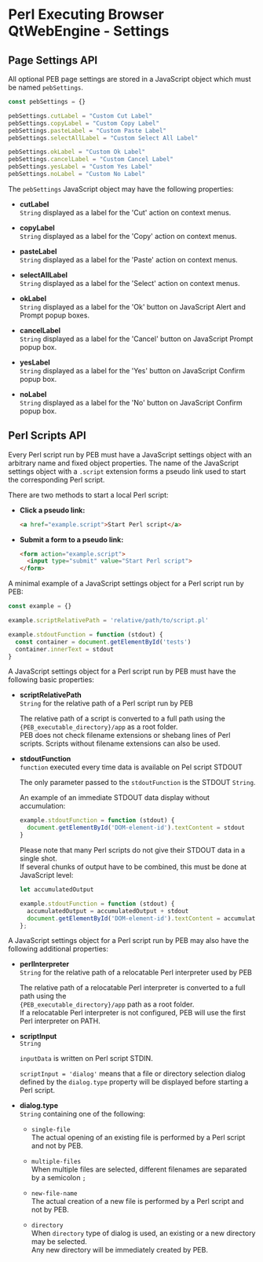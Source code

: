 # Perl Executing Browser QtWebEngine - Settings

## Page Settings API

All optional PEB page settings are stored in a JavaScript object which must be named ``pebSettings``.

```javascript
const pebSettings = {}

pebSettings.cutLabel = "Custom Cut Label"
pebSettings.copyLabel = "Custom Copy Label"
pebSettings.pasteLabel = "Custom Paste Label"
pebSettings.selectAllLabel = "Custom Select All Label"

pebSettings.okLabel = "Custom Ok Label"
pebSettings.cancelLabel = "Custom Cancel Label"
pebSettings.yesLabel = "Custom Yes Label"
pebSettings.noLabel = "Custom No Label"
```

The ``pebSettings`` JavaScript object may have the following properties:

* **cutLabel**  
  ``String`` displayed as a label for the 'Cut' action on context menus.

* **copyLabel**  
  ``String`` displayed as a label for the 'Copy' action on context menus.

* **pasteLabel**  
  ``String`` displayed as a label for the 'Paste' action on context menus.

* **selectAllLabel**  
  ``String`` displayed as a label for the 'Select' action on context menus.

* **okLabel**  
  ``String`` displayed as a label for the 'Ok' button on JavaScript Alert and Prompt popup boxes.

* **cancelLabel**  
  ``String`` displayed as a label for the 'Cancel' button on JavaScript Prompt popup box.

* **yesLabel**  
  ``String`` displayed as a label for the 'Yes' button on JavaScript Confirm popup box.

* **noLabel**  
  ``String`` displayed as a label for the 'No' button on JavaScript Confirm popup box.

## Perl Scripts API

Every Perl script run by PEB must have a JavaScript settings object with an arbitrary name and fixed object properties. The name of the JavaScript settings object with a ``.script`` extension forms a pseudo link used to start the corresponding Perl script.  

There are two methods to start a local Perl script:  

* **Click a pseudo link:**  
  ```html
  <a href="example.script">Start Perl script</a>
  ```

* **Submit a form to a pseudo link:**  

  ```html
  <form action="example.script">
    <input type="submit" value="Start Perl script">
  </form>
  ```

A minimal example of a JavaScript settings object for a Perl script run by PEB:  

```javascript
const example = {}

example.scriptRelativePath = 'relative/path/to/script.pl'

example.stdoutFunction = function (stdout) {
  const container = document.getElementById('tests')
  container.innerText = stdout
}
```

A JavaScript settings object for a Perl script run by PEB must have the following basic properties:

* **scriptRelativePath**  
  ``String`` for the relative path of a Perl script run by PEB  

  The relative path of a script is converted to a full path using the ``{PEB_executable_directory}/app`` as a root folder.  
  PEB does not check filename extensions or shebang lines of Perl scripts. Scripts without filename extensions can also be used.  

* **stdoutFunction**  
  ``function`` executed every time data is available on Pel script STDOUT  

  The only parameter passed to the ``stdoutFunction`` is the STDOUT ``String``.  

  An example of an immediate STDOUT data display without accumulation:

  ```javascript
  example.stdoutFunction = function (stdout) {
    document.getElementById('DOM-element-id').textContent = stdout
  }
  ```

  Please note that many Perl scripts do not give their STDOUT data in a single shot.  
  If several chunks of output have to be combined, this must be done at JavaScript level:  

  ```javascript
  let accumulatedOutput

  example.stdoutFunction = function (stdout) {
    accumulatedOutput = accumulatedOutput + stdout
    document.getElementById('DOM-element-id').textContent = accumulatedOutput
  };
  ```

A JavaScript settings object for a Perl script run by PEB may also have the following additional properties:

* **perlInterpreter**  
  ``String`` for the relative path of a relocatable Perl interpreter used by PEB  

  The relative path of a relocatable Perl interpreter is converted to a full path using the  
  ``{PEB_executable_directory}/app`` path as a root folder.  
  If a relocatable Perl interpreter is not configured, PEB will use the first Perl interpreter on PATH.  

* **scriptInput**  
  ``String``  

  ``inputData`` is written on Perl script STDIN.  

  ``scriptInput = 'dialog'`` means that a file or directory selection dialog defined by the ``dialog.type`` property will be displayed before starting a Perl script.

* **dialog.type**  
  ``String`` containing one of the following:

  * ``single-file``  
  The actual opening of an existing file is performed by a Perl script and not by PEB.  

  * ``multiple-files``  
  When multiple files are selected, different filenames are separated by a semicolon ``;``  

  * ``new-file-name``  
  The actual creation of a new file is performed by a Perl script and not by PEB.  

  * ``directory``  
  When ``directory`` type of dialog is used, an existing or a new directory may be selected.  
  Any new directory will be immediately created by PEB.
